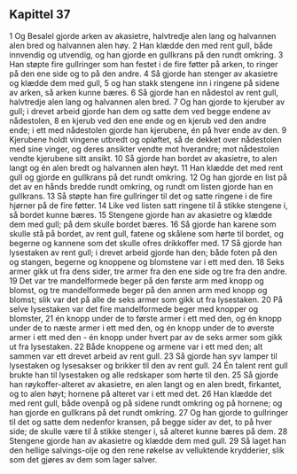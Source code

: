 ## Kapittel 37

1 Og Besalel gjorde arken av akasietre, halvtredje alen lang og halvannen alen bred og halvannen alen høy.
2 Han klædde den med rent gull, både innvendig og utvendig, og han gjorde en gullkrans på den rundt omkring.
3 Han støpte fire gullringer som han festet i de fire føtter på arken, to ringer på den ene side og to på den andre.
4 Så gjorde han stenger av akasietre og klædde dem med gull,
5 og han stakk stengene inn i ringene på sidene av arken, så arken kunne bæres.
6 Så gjorde han en nådestol av rent gull, halvtredje alen lang og halvannen alen bred.
7 Og han gjorde to kjeruber av gull; i drevet arbeid gjorde han dem og satte dem ved begge endene av nådestolen,
8 en kjerub ved den ene ende og en kjerub ved den andre ende; i ett med nådestolen gjorde han kjerubene, én på hver ende av den.
9 Kjerubene holdt vingene utbredt og opløftet, så de dekket over nådestolen med sine vinger, og deres ansikter vendte mot hverandre; mot nådestolen vendte kjerubene sitt ansikt.
10 Så gjorde han bordet av akasietre, to alen langt og én alen bredt og halvannen alen høyt.
11 Han klædde det med rent gull og gjorde en gullkrans på det rundt omkring.
12 Og han gjorde en list på det av en hånds bredde rundt omkring, og rundt om listen gjorde han en gullkrans.
13 Så støpte han fire gullringer til det og satte ringene i de fire hjørner på de fire føtter.
14 Like ved listen satt ringene til å stikke stengene i, så bordet kunne bæres.
15 Stengene gjorde han av akasietre og klædde dem med gull; på dem skulle bordet bæres.
16 Så gjorde han karene som skulle stå på bordet, av rent gull, fatene og skålene som hørte til bordet, og begerne og kannene som det skulle ofres drikkoffer med.
17 Så gjorde han lysestaken av rent gull; i drevet arbeid gjorde han den; både foten på den og stangen, begerne og knoppene og blomstene var i ett med den.
18 Seks armer gikk ut fra dens sider, tre armer fra den ene side og tre fra den andre.
19 Det var tre mandelformede beger på den første arm med knopp og blomst, og tre mandelformede beger på den annen arm med knopp og blomst; slik var det på alle de seks armer som gikk ut fra lysestaken.
20 På selve lysestaken var det fire mandelformede beger med knopper og blomster,
21 én knopp under de to første armer i ett med den, og én knopp under de to næste armer i ett med den, og én knopp under de to øverste armer i ett med den - én knopp under hvert par av de seks armer som gikk ut fra lysestaken.
22 Både knoppene og armene var i ett med den; alt sammen var ett drevet arbeid av rent gull.
23 Så gjorde han syv lamper til lysestaken og lysesakser og brikker til den av rent gull.
24 Én talent rent gull brukte han til lysestaken og alle redskaper som hørte til den.
25 Så gjorde han røykoffer-alteret av akasietre, en alen langt og en alen bredt, firkantet, og to alen høyt; hornene på alteret var i ett med det.
26 Han klædde det med rent gull, både ovenpå og på sidene rundt omkring og på hornene; og han gjorde en gullkrans på det rundt omkring.
27 Og han gjorde to gullringer til det og satte dem nedenfor kransen, på begge sider av det, to på hver side; de skulle være til å stikke stenger i, så alteret kunne bæres på dem.
28 Stengene gjorde han av akasietre og klædde dem med gull.
29 Så laget han den hellige salvings-olje og den rene røkelse av velluktende krydderier, slik som det gjøres av dem som lager salver.
